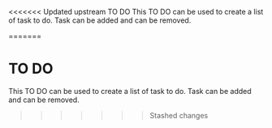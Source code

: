 <<<<<<< Updated upstream
TO DO
This TO DO can be used to create a list of task to do. Task can be added and can be removed.
 
=======
# TO DO
 This TO DO can be used to create a list of task to do. Task can be added and can be removed.
>>>>>>> Stashed changes
